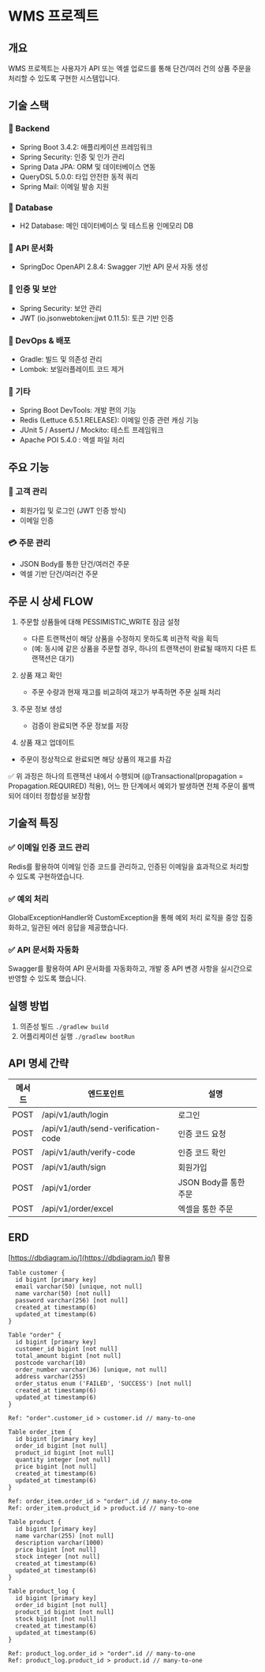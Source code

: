 # WMS 프로젝트

## 개요 

WMS 프로젝트는 사용자가 API 또는 엑셀 업로드를 통해 단건/여러 건의 상품 주문을 처리할 수 있도록 구현한 시스템입니다.

## 기술 스택 

### 📌 Backend  
* Spring Boot 3.4.2: 애플리케이션 프레임워크
* Spring Security: 인증 및 인가 관리
* Spring Data JPA: ORM 및 데이터베이스 연동
* QueryDSL 5.0.0: 타입 안전한 동적 쿼리
* Spring Mail: 이메일 발송 지원

### 📌 Database
* H2 Database: 메인 데이터베이스 및 테스트용 인메모리 DB

### 📌 API 문서화
* SpringDoc OpenAPI 2.8.4: Swagger 기반 API 문서 자동 생성

### 📌 인증 및 보안
* Spring Security: 보안 관리
* JWT (io.jsonwebtoken:jjwt 0.11.5): 토큰 기반 인증

### 📌 DevOps & 배포
* Gradle: 빌드 및 의존성 관리
* Lombok: 보일러플레이트 코드 제거

### 📌 기타
* Spring Boot DevTools: 개발 편의 기능
* Redis (Lettuce 6.5.1.RELEASE): 이메일 인증 관련 캐싱 기능
* JUnit 5 / AssertJ / Mockito: 테스트 프레임워크
* Apache POI 5.4.0 : 엑셀 파일 처리

## 주요 기능

### 👥 고객 관리
- 회원가입 및 로그인 (JWT 인증 방식)
- 이메일 인증

### 💳 주문 관리
- JSON Body를 통한 단건/여러건 주문
- 엑셀 기반 단건/여러건 주문

## 주문 시 상세 FLOW

1. 주문할 상품들에 대해 PESSIMISTIC_WRITE 잠금 설정
   * 다른 트랜잭션이 해당 상품을 수정하지 못하도록 비관적 락을 획득
   * (예: 동시에 같은 상품을 주문할 경우, 하나의 트랜잭션이 완료될 때까지 다른 트랜잭션은 대기)

2. 상품 재고 확인
   * 주문 수량과 현재 재고를 비교하여 재고가 부족하면 주문 실패 처리

3. 주문 정보 생성 
   * 검증이 완료되면 주문 정보를 저장

4. 상품 재고 업데이트
* 주문이 정상적으로 완료되면 해당 상품의 재고를 차감

✅ 위 과정은 하나의 트랜잭션 내에서 수행되며 (@Transactional(propagation = Propagation.REQUIRED) 적용), 어느 한 단계에서 예외가 발생하면 전체 주문이 롤백되어 데이터 정합성을 보장함

## 기술적 특징

### ✅ 이메일 인증 코드 관리
Redis를 활용하여 이메일 인증 코드를 관리하고, 인증된 이메일을 효과적으로 처리할 수 있도록 구현하였습니다.

### ✅ 예외 처리
GlobalExceptionHandler와 CustomException을 통해 예외 처리 로직을 중앙 집중화하고, 일관된 에러 응답을 제공했습니다.

### ✅ API 문서화 자동화
Swagger를 활용하여 API 문서화를 자동화하고, 개발 중 API 변경 사항을 실시간으로 반영할 수 있도록 했습니다.

## 실행 방법

1. 의존성 빌드 `./gradlew build`
2. 어플리케이션 실행 `./gradlew bootRun`

## API 명세 간략

| 메서드 | 엔드포인트                               | 설명         |
|--------|-------------------------------------|------------|
| POST   | /api/v1/auth/login                  | 로그인        |
| POST   | /api/v1/auth/send-verification-code | 인증 코드 요청   |
| POST   | /api/v1/auth/verify-code            | 인증 코드 확인   |
| POST   | /api/v1/auth/sign                   | 회원가입       |
| POST   | /api/v1/order                       | JSON Body를 통한 주문 |
| POST   | /api/v1/order/excel                 | 엑셀을 통한 주문  |

## ERD
[https://dbdiagram.io/](https://dbdiagram.io/) 활용
<br/>
```
Table customer {
  id bigint [primary key]
  email varchar(50) [unique, not null]
  name varchar(50) [not null]
  password varchar(256) [not null]
  created_at timestamp(6) 
  updated_at timestamp(6) 
}

Table "order" {
  id bigint [primary key]
  customer_id bigint [not null]
  total_amount bigint [not null]
  postcode varchar(10)
  order_number varchar(36) [unique, not null]
  address varchar(255)
  order_status enum ('FAILED', 'SUCCESS') [not null]
  created_at timestamp(6) 
  updated_at timestamp(6) 
}

Ref: "order".customer_id > customer.id // many-to-one

Table order_item {
  id bigint [primary key]
  order_id bigint [not null]
  product_id bigint [not null]
  quantity integer [not null]
  price bigint [not null]
  created_at timestamp(6) 
  updated_at timestamp(6) 
}

Ref: order_item.order_id > "order".id // many-to-one
Ref: order_item.product_id > product.id // many-to-one

Table product {
  id bigint [primary key]
  name varchar(255) [not null]
  description varchar(1000)
  price bigint [not null]
  stock integer [not null]
  created_at timestamp(6)
  updated_at timestamp(6) 
}

Table product_log {
  id bigint [primary key]
  order_id bigint [not null]
  product_id bigint [not null]
  stock bigint [not null]
  created_at timestamp(6) 
  updated_at timestamp(6) 
}

Ref: product_log.order_id > "order".id // many-to-one
Ref: product_log.product_id > product.id // many-to-one

```






